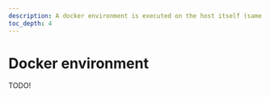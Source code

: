 ```yaml
---
description: A docker environment is executed on the host itself (same host on which Bifröst is running).
toc_depth: 4
---
```


# Docker environment

TODO!
